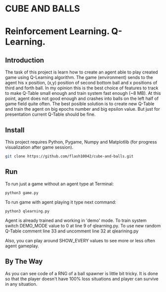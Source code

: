 # CUBE AND BALLS
# Reinforcement Learning. Q-Learning.

## Introduction
The task of this project is learn how to create an agent able to play created game using Q-Learning algorithm.
The game (environment) sends to the agent his x position, (x,y) position of second bottom ball and x positions of third and
forth ball. In my opinion this is the best choice of features to track to make Q-Table small enough and train system fast enough (~8 MB).
At this point, agent does not good enough and crashes into balls on the left half of game field quite often. The best posible
solution is to create new Q-Table and train the agent on big epochs number and big epsilon value. But just for presentation current Q-Table should be fine.



## Install
This project requires Python, Pygame, Numpy and Matplotlib (for progress visualization after game session).

``` bash
git clone https://github.com/flash10042/cube-and-balls.git
```

## Run
To run just a game without an agent type at Terminal:
```
python3 game.py
```
To run game with agent playing it type next command:
```
python3 qlearning.py
```
Agent is already trained and working in 'demo' mode. To train system switch DEMO_MODE value to 0 at line 9 of qlearning.py.
To use new random Q-Table comment line 33 and uncomment line 32 at qlearining.py

Also, you can play around SHOW_EVERY values to see more or less often agent gameplay.

## By The Way
As you can see code of a RNG of a ball spawner is little bit tricky. It is done so that the player doesn't have 100% loss situations
and player can survive in any situation.
